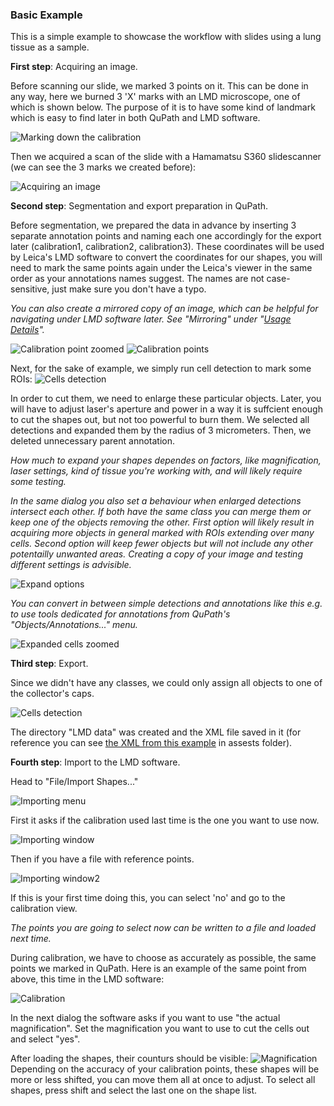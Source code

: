 ### Basic Example 
This is a simple example to showcase the workflow with slides using 
a lung tissue as a sample.

**First step**: Acquiring an image.

Before scanning our slide, we marked 3 points on it. This can be done
in any way, here we burned 3 'X' marks with an LMD microscope, one of 
which is shown below. The purpose of it is to have some kind of landmark which
is easy to find later in both QuPath and LMD software. 

![Marking down the calibration](./assets/example1/BurnedMark.PNG)

Then we acquired a scan of the slide with a
Hamamatsu S360 slidescanner
(we can see the 3 marks we 
created before):

![Acquiring an image](./assets/example1/EntireSlideScan.png)

**Second step**: Segmentation and export preparation in QuPath.

Before segmentation, we prepared the data in advance by
inserting 3 separate annotation points and naming each one accordingly
for the export later (calibration1, calibration2, calibration3). 
These coordinates will be used by Leica's
LMD software to convert the coordinates for our shapes,
you will need to mark the same points again under the Leica's 
viewer in the same order as your annotations names suggest. The names are not
case-sensitive, just make sure you don't have a typo.

*You can also create a mirrored copy of an image, which
can be helpful for navigating under LMD software later.
See "Mirroring" under "[Usage Details]()".*

![Calibration point zoomed](./assets/example1/single_cal.png)
![Calibration points](./assets/example1/three_cal.png)



Next, for the sake of example,
we simply run cell detection to mark some ROIs:
![Cells detection](./assets/example1/detected_cells.png)

In order to cut them, we need to enlarge these particular objects. Later, you will have 
to adjust laser's aperture and power in a way it is suffcient enough to cut
the shapes out, but not too powerful to burn them. We selected
all detections and expanded them by
the radius of 3 micrometers.
Then, we deleted unnecessary parent annotation.

*How much to expand your shapes dependes on factors,
like magnification, laser settings, kind of tissue you're working with, and will
likely require some testing.*

*In the same dialog you also set a behaviour when enlarged
detections intersect each other. If both
have the same class you can merge them or keep one of the objects removing the
other. First option will likely result in acquiring more objects in general marked
with ROIs extending over many cells. Second option will keep fewer objects but
will not include any other potentailly unwanted areas. Creating a copy of your
image and testing different settings is advisible.*

![Expand options](./assets/example1/Expand_optionen.png)


*You can convert in between simple detections and annotations like this e.g. to 
use tools dedicated for annotations from QuPath's "Objects/Annotations..." menu.*

![Expanded cells zoomed](./assets/example1/after_expanding.png)

**Third step**: Export.

Since we didn't have any classes, we could only assign all objects to one of the
collector's caps.

![Cells detection](./assets/example1/exporting.gif)


The directory "LMD data" was created and the XML file saved in it (for reference 
you can see [the XML from this example](./assets/example1/2023-09-01%2017.25.26_2023-09-04_16-24-03.xml) 
in assests folder).

**Fourth step**: Import to the LMD software.

Head to "File/Import Shapes..."

![Importing menu](./assets/example1/importing_option.PNG)

First it asks if the calibration used last time is the one you want to use now.

![Importing window](./assets/example1/importing_window1.PNG)

Then if you have a file with reference points.

![Importing window2](./assets/example1/importing_window2.PNG)

If this is your first time doing this, you can select 'no' and go to the calibration view.

*The points you are going to select now can be written to a file and loaded next time.*

During calibration, we have to choose as accurately as possible, the same points we marked
in QuPath. Here is an example of the same point from above, this time in the LMD software:

![Calibration](./assets/example1/calibrationpoint3.PNG)

In the next dialog the software asks if you want to use 
"the actual magnification".
Set the magnification you want to use to cut the cells out and select "yes".

After loading the shapes, their counturs should be visible:
![Magnification](./assets/example1/succesful_loading.PNG)
Depending on the accuracy of your calibration points, 
these shapes will be more or less
shifted, you can move them all at once to adjust. To select all shapes, press
shift and select the last one on the shape list. 












